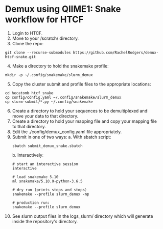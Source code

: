 # Demux using QIIME1: Snake workflow for HTCF

1. Login to HTCF.
2. Move to your /scratch/ directory.
3. Clone the repo:
```
git clone --recurse-submodules https://github.com/RachelRodgers/demux-htcf-snake.git
```
4. Make a directory to hold the snakemake profile:
```
mkdir -p ~/.config/snakemake/slurm_demux
```
5. Copy the cluster submit and profile files to the appropriate locations:
```
cd hecatomb_htcf_snake
cp config/config.yaml ~/.config/snakemake/slurm_demux
cp slurm-submit/*.py ~/.config/snakemake
```
6. Create a directory to hold your sequences to be demultiplexed and move your data to that directory.
7. Create a directory to hold your mapping file and copy your mapping file to that directory.
8. Edit the ./config/demux_config.yaml file appropriately.
9. Submit in one of two ways:
	a. With sbatch script:
	```
	sbatch submit_demux_snake.sbatch
	```
	b. Interactively:
	```
	# start an interactive session
	interactive

	# load snakemake 5.10
	ml snakemake/5.10.0-python-3.6.5

	# dry run (prints steps and stops)
	snakemake --profile slurm_demux -np

	# production run:
	snakemake --profile slurm_demux
	```
10. See slurm output files in the logs_slurm/ directory which will generate inside the repository's directory.
